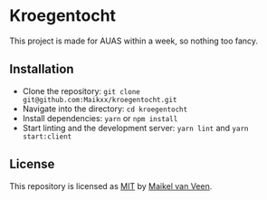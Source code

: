 # Kroegentocht

This project is made for AUAS within a week, so nothing too fancy.

## Installation

* Clone the repository: `git clone git@github.com:Maikxx/kroegentocht.git`
* Navigate into the directory: `cd kroegentocht`
* Install dependencies: `yarn` or `npm install`
* Start linting and the development server: `yarn lint` and `yarn start:client`

## License

This repository is licensed as [MIT](LICENSE) by [Maikel van Veen](https://github.com/maikxx).
